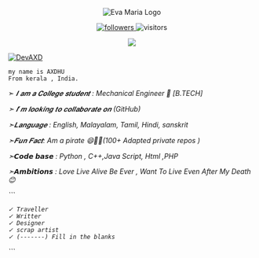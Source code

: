 


<p align="center">
  <img src="https://telegra.ph/file/45cfad04895dd79d35acc.jpg" alt="Eva Maria Logo">
</p>


<p align="center">
<a href="https://github.com/DevAXD/DevAXD/stargazers">
<img src="https://img.shields.io/github/stars/DevAXD/DevAXD" alt="followers">
</a>
<img src="https://visitor-badge.laobi.icu/badge?page_id=DevAXD.DevAXD" alt="visitors" />
</a>
</P>

<p align="center">
<a href="https://t.me/slogan_98">
<img src='https://img.shields.io/badge/Subscribe-Active-blue?style=for-the-badge&logo=telegram'>
</a>
</p>

<p align="left"> <a href="https://github.com/ryo-ma/github-profile-trophy"><img src="https://github-profile-trophy.vercel.app/?username=DevAXD" alt="DevAXD" /></a> </p>






```
my name is AXDHU
From kerala , India.

```




➣ <i>𝑰 𝒂𝒎 𝒂 𝑪𝒐𝒍𝒍𝒆𝒈𝒆 𝒔𝒕𝒖𝒅𝒆𝒏𝒕 :<i> Mechanical Engineer 🙁 [B.TECH] </i> 

➣  <i> 𝑰’𝒎 𝒍𝒐𝒐𝒌𝒊𝒏𝒈 𝒕𝒐 𝒄𝒐𝒍𝒍𝒂𝒃𝒐𝒓𝒂𝒕𝒆 𝒐𝒏 (GitHub)</i> 

➣<i>𝑳𝒂𝒏𝒈𝒖𝒂𝒈𝒆 :  English, Malayalam, Tamil, Hindi, sanskrit</i>

➣<i>𝑭𝒖𝒏 𝑭𝒂𝒄𝒕: Am a pirate 😄🤩🤩(100+ Adapted private repos )</i>

➣<i>𝘾𝙤𝙙𝙚 𝙗𝙖𝙨𝙚 : Python , C++,Java Script, Html ,PHP</i>

➣<i>𝘼𝙢𝙗𝙞𝙩𝙞𝙤𝙣𝙨 : Love Live Alive Be Ever , Want To Live Even After My Death 😊 </i>
 



<a>
 ```
  
    ✓ Traveller
    ✓ Writter 
    ✓ Designer
    ✓ scrap artist
    ✓ (-------) Fill in the blanks   
</a>
```
  


